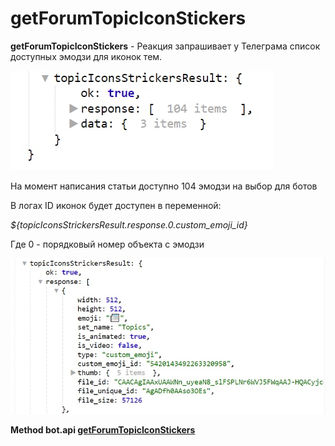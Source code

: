 # getForumTopicIconStickers

**getForumTopicIconStickers** - Реакция запрашивает у Телеграма список доступных эмодзи для иконок тем.

![](./1.jpg)

На момент написания статьи доступно 104 эмодзи на выбор для ботов

В логах ID иконок будет доступен в переменной:

_${topicIconsStrickersResult.response.0.custom_emoji_id}_

Где 0 - порядковый номер объекта с эмодзи

![](./2.jpg)
















**Method bot.api [getForumTopicIconStickers](https://core.telegram.org/bots/api#getForumTopicIconStickers)**